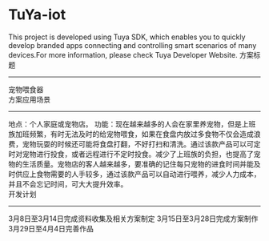 # TuYa-iot
This project is developed using Tuya SDK, which enables you to quickly develop branded apps connecting and controlling smart scenarios of many devices.For more information, please check Tuya Developer Website.
方案标题
_________
宠物喂食器<br>
方案应用场景
____________
地点：个人家庭或宠物店。
功能：现在越来越多的人会在家里养宠物，但是上班族加班频繁，有时无法及时的给宠物喂食，如果在食盘内放过多食物不仅会造成浪费，宠物玩耍的时候还可能将食盘打翻，不好打扫和清洗。通过该款产品可以可定时对宠物进行投食，或者远程进行不定时投食。减少了上班族的负担，也提高了宠物的生活质量。宠物店的客人越来越多，要准确的记住每只宠物的进食时间并能及时供应上食物需要的人手较多，通过该款产品可以自动进行喂养，减少人力成本，并且不会忘记时间，可大大提升效率。<br>
开发计划
_________
3月8日至3月14日完成资料收集及相关方案制定
3月15日至3月28日完成方案制作
3月29日至4月4日完善作品
